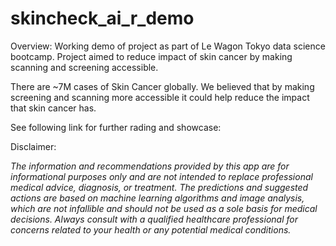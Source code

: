 # skincheck_ai_r_demo

Overview:
Working demo of project as part of Le Wagon Tokyo data science bootcamp. Project aimed to reduce impact of skin cancer by making scanning and screening accessible.

There are ~7M cases of Skin Cancer globally. We believed that by making screening and scanning more accessible it could help reduce the impact that skin cancer has.

See following link for further rading and showcase:




Disclaimer: 

_The information and recommendations provided by this app are for informational purposes only and are not intended to replace professional medical advice, diagnosis, or treatment. The predictions and suggested actions are based on machine learning algorithms and image analysis, which are not infallible and should not be used as a sole basis for medical decisions. Always consult with a qualified healthcare professional for concerns related to your health or any potential medical conditions._
